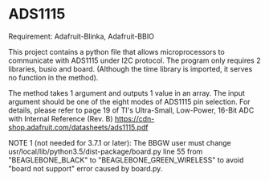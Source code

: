 # ADS1115

Requirement: Adafruit-Blinka, Adafruit-BBIO

This project contains a python file that allows microprocessors to communicate with ADS1115 under I2C protocol. The program only requires 2 libraries, busio and board. (Although the time library is imported, it serves no function in the method).

The method takes 1 argument and outputs 1 value in an array.
The input argument should be one of the eight modes of ADS1115 pin selection. For details, please refer to page 19 of TI's Ultra-Small, Low-Power, 16-Bit ADC with Internal Reference (Rev. B) https://cdn-shop.adafruit.com/datasheets/ads1115.pdf

NOTE 1 (not needed for 3.7.1 or later): The BBGW user must change usr/local/lib/python3.5/dist-package/board.py line 55 from "BEAGLEBONE_BLACK" to "BEAGLEBONE_GREEN_WIRELESS" to avoid "board not support" error caused by board.py.
